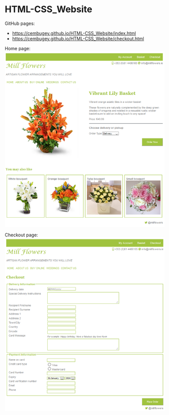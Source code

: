 # HTML-CSS_Website

GitHub pages:
* https://cembugey.github.io/HTML-CSS_Website/index.html
* https://cembugey.github.io/HTML-CSS_Website/checkout.html

Home page:
![alt text](https://github.com/cembugey/HTML-CSS_Website/blob/master/screenshots/html_css.png?raw=true)

Checkout page:
![alt text](https://github.com/cembugey/HTML-CSS_Website/blob/master/screenshots/html_css-2.png?raw=true)
